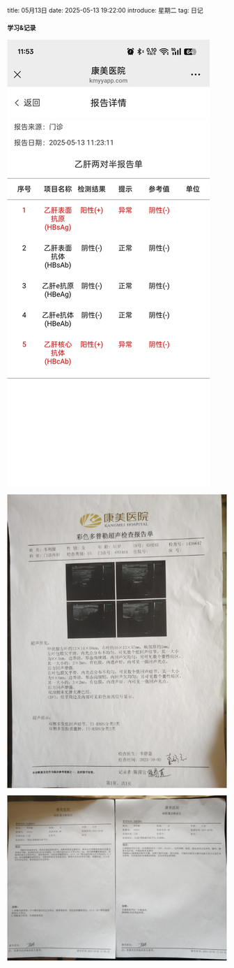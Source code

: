 title: 05月13日
date: 2025-05-13 19:22:00
introduce: 星期二
tag: 日记

#### 学习&记录
![1](/static/img/2025/05/13/1.jpg)

![2](/static/img/2025/05/13/2.jpg)

![3](/static/img/2025/05/13/3.jpg)

